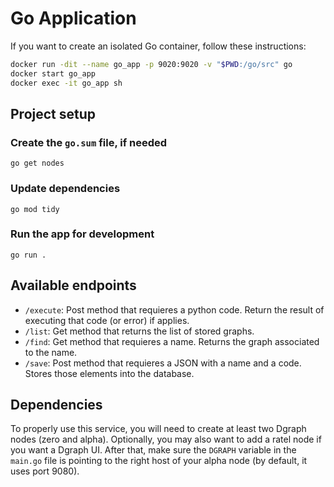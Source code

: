 # Go Application

If you want to create an isolated Go container, follow these instructions:


```sh
docker run -dit --name go_app -p 9020:9020 -v "$PWD:/go/src" go 
docker start go_app
docker exec -it go_app sh
```

## Project setup

### Create the `go.sum` file, if needed

```
go get nodes
```

### Update dependencies

```
go mod tidy
```

### Run the app for development

```
go run .
```

## Available endpoints

* `/execute`: Post method that requieres a python code. Return the result of executing that code (or error) if applies.
* `/list`: Get method that returns the list of stored graphs.
* `/find`: Get method that requieres a name. Returns the graph associated to the name.
* `/save`: Post method that requieres a JSON with a name and a code. Stores those elements into the database.

## Dependencies

To properly use this service, you will need to create at least two Dgraph nodes (zero and alpha). Optionally, you may also want to add a ratel node if you want a Dgraph UI. After that, make sure the `DGRAPH` variable in the `main.go` file is pointing to the right host of your alpha node (by default, it uses port 9080).


